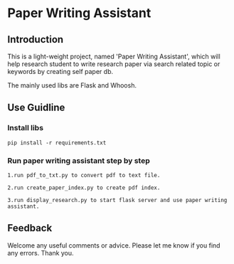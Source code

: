 # Paper Writing Assistant

## Introduction
This is a light-weight project, named 'Paper Writing Assistant', which will help research student to write research paper via search related topic or keywords by creating self paper db.

The mainly used libs are Flask and Whoosh.

## Use Guidline
### Install libs
`
pip install -r requirements.txt
`

### Run paper writing assistant step by step

`
1.run pdf_to_txt.py to convert pdf to text file.
`

`
2.run create_paper_index.py to create pdf index.
`

`
3.run display_research.py to start flask server and use paper writing assistant.
`


## Feedback

Welcome any useful comments or advice. Please let me know if you find any errors. Thank you.
